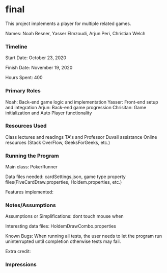 final
====

This project implements a player for multiple related games.

Names: Noah Besner, Yasser Elmzoudi, Arjun Peri, Christian Welch


### Timeline

Start Date: October 23, 2020

Finish Date: November 19, 2020

Hours Spent: 400

### Primary Roles
Noah: Back-end game logic and implementation
Yasser: Front-end setup and integration
Arjun: Back-end game progression
Chrisitan: Game initialization and Auto Player functionality

### Resources Used
Class lectures and readings
TA's and Professor Duvall assistance
Online resources (Stack OverFlow, GeeksForGeeks, etc.)


### Running the Program

Main class: PokerRunner

Data files needed: cardSettings.json, game type property files(FiveCardDraw.properties, Holdem.properties, etc.)

Features implemented:



### Notes/Assumptions

Assumptions or Simplifications: dont touch mouse when 

Interesting data files: HoldemDrawCombo.properties

Known Bugs: When running all tests, the user needs to let the program run uninterrupted until completion otherwise tests may fail.

Extra credit:


### Impressions

